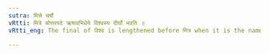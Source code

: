 ```yaml
---
sutra: मित्त्रे चर्षौ
vRtti: मित्रे चोत्तरपदे ऋषावभिधेये विश्वस्य दीर्घो भवति ॥
vRtti_eng: The final of विश्व is lengthened before मित्र when it is the name of a _Rishi_.

---
```

